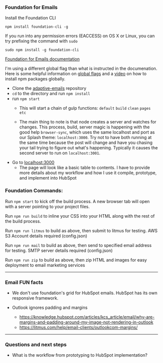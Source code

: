 ### Foundation for Emails  
Install the Foundation CLI  
~~~~
npm install foundation-cli -g  
~~~~

If you run into any permission errors (EACCESS) on OS X or Linux, you can try prefixing the command with `sudo`  
~~~~
sudo npm install -g foundation-cli
~~~~

[Foundation for Emails documentation](http://foundation.zurb.com/emails/docs/sass-guide.html)  

I'm using a different global flag than what is instructed in the documenation. Here is some helpful information on [global flags](http://stackoverflow.com/questions/8909986/when-should-i-use-npm-with-g-flag-and-why) and a [video](https://docs.npmjs.com/getting-started/installing-npm-packages-globally) on how to install npm packages globally.

- Clone the [adaptive-emails](https://github.com/AdaptivePlanning/adaptive-emails.git) repository
- `cd` to the directory and run `npm install`
- run `npm start`
	- This will start a chain of gulp functions:
		`default`
		`build`
		`clean`
		`pages`
		`etc`

	- The main thing to note is that node creates a server and watches for changes. This process, build, server magic is happening with the good help `browser-sync`, which uses the same localhost and port as our Splash theme: `localhost:3000`. Try not to have both running at the same time because the post will change and have you chasing your tail trying to figure out what's happening. Typically it causes the second server to run on `localhost:3001`.
- Go to [localhost:3000](http://localhost:3000)
	- The page will look like a basic table to contents. I have to provide more details about my workflow and how I use it compile, prototype, and implement into HubSpot

### Foundation Commands:

Run `npm start` to kick off the build process. A new browser tab will open with a server pointing to your project files.

Run `npm run build` to inline your CSS into your HTML along with the rest of the build process.

Run `npm run litmus` to build as above, then submit to litmus for testing. AWS S3 Account details required (config.json)

Run `npm run mail` to build as above, then send to specified email address for testing. SMTP server details required (config.json)

Run `npm run zip` to build as above, then zip HTML and images for easy deployment to email marketing services

---

### Email FUN facts

- We don't use foundation's grid for HubSpot emails. HubSpot has its own responsive framework.  

- Outlook ignores padding and margins
	- https://knowledge.hubspot.com/articles/kcs_article/email/why-are-margins-and-padding-around-my-image-not-rendering-in-outlook
	- https://litmus.com/help/email-clients/outlookcom-margins/

---

### Questions and next steps

- What is the workflow from prototyping to HubSpot implementation?
